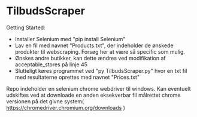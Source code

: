 # TilbudsScraper
Getting Started:
- Installer Selenium med "pip install Selenium"
- Lav en fil med navnet "Products.txt", der indeholder de ønskede produkter til webscraping. Forsøg her at være så specific som mulig.
- Ønskes andre butikker, kan dette ændres ved modifikation af acceptable_stores på linje 45
- Slutteligt køres programmet ved "py TilbudsScraper.py" hvor en txt fil med resultaterne oprettes med navnet "Prices.txt"

Repo indeholder en selenium chrome webdriver til windows.
Kan eventuelt udskiftes ved at downloade en anden eksekverbar fil målrettet chrome versionen på det givne system(
https://chromedriver.chromium.org/downloads )
